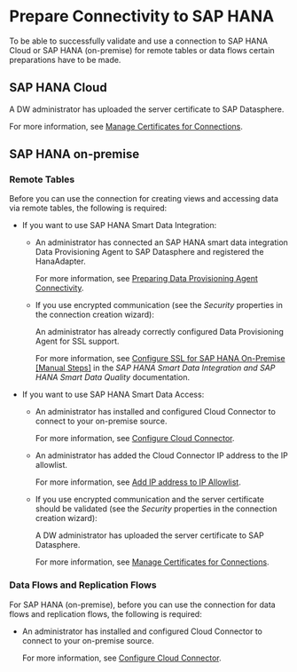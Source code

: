 <!-- loiod7f22cffa3d443669fec3003971e7638 -->

# Prepare Connectivity to SAP HANA

To be able to successfully validate and use a connection to SAP HANA Cloud or SAP HANA \(on-premise\) for remote tables or data flows certain preparations have to be made.



<a name="loiod7f22cffa3d443669fec3003971e7638__section_zt1_2l1_z4b"/>

## SAP HANA Cloud

A DW administrator has uploaded the server certificate to SAP Datasphere.

For more information, see [Manage Certificates for Connections](manage-certificates-for-connections-46f5467.md).



<a name="loiod7f22cffa3d443669fec3003971e7638__section_iz1_bm1_z4b"/>

## SAP HANA on-premise





### Remote Tables

Before you can use the connection for creating views and accessing data via remote tables, the following is required:

-   If you want to use SAP HANA Smart Data Integration:

    -   An administrator has connected an SAP HANA smart data integration Data Provisioning Agent to SAP Datasphere and registered the HanaAdapter.

        For more information, see [Preparing Data Provisioning Agent Connectivity](preparing-data-provisioning-agent-connectivity-f1a39d1.md).

    -   If you use encrypted communication \(see the *Security* properties in the connection creation wizard\):

        An administrator has already correctly configured Data Provisioning Agent for SSL support.

        For more information, see [Configure SSL for SAP HANA On-Premise \[Manual Steps\]](https://help.sap.com/docs/HANA_SMART_DATA_INTEGRATION/7952ef28a6914997abc01745fef1b607/caeef0265b14482eb355b101c9cb92df.html?version=latest) in the *SAP HANA Smart Data Integration and SAP HANA Smart Data Quality* documentation.


-   If you want to use SAP HANA Smart Data Access:

    -   An administrator has installed and configured Cloud Connector to connect to your on-premise source.

        For more information, see [Configure Cloud Connector](configure-cloud-connector-f289920.md).

    -   An administrator has added the Cloud Connector IP address to the IP allowlist.

        For more information, see [Add IP address to IP Allowlist](add-ip-address-to-ip-allowlist-a3c2145.md).

    -   If you use encrypted communication and the server certificate should be validated \(see the *Security* properties in the connection creation wizard\):

        A DW administrator has uploaded the server certificate to SAP Datasphere.

        For more information, see [Manage Certificates for Connections](manage-certificates-for-connections-46f5467.md).





### Data Flows and Replication Flows

For SAP HANA \(on-premise\), before you can use the connection for data flows and replication flows, the following is required:

-   An administrator has installed and configured Cloud Connector to connect to your on-premise source.

    For more information, see [Configure Cloud Connector](configure-cloud-connector-f289920.md).


